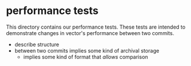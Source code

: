 # performance tests

This directory contains our performance tests. These tests are intended to
demonstrate changes in vector's performance between two commits.

* describe structure
* between two commits implies some kind of archival storage
  * implies some kind of format that _allows_ comparison
